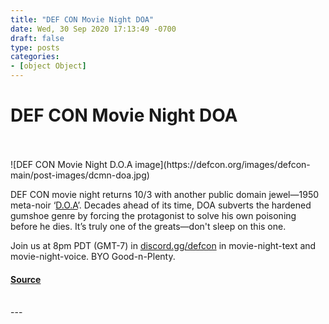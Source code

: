 ```yaml
---
title: "DEF CON Movie Night DOA"
date: Wed, 30 Sep 2020 17:13:49 -0700
draft: false
type: posts
categories: 
- [object Object]
---
```

# DEF CON Movie Night DOA

<br/>

<br/>
![DEF CON Movie Night D.O.A image](https://defcon.org/images/defcon-main/post-images/dcmn-doa.jpg)  
  
  

DEF CON movie night returns 10/3 with another public domain jewel—1950 meta-noir ‘[D.O.A](https://en.wikipedia.org/wiki/D.O.A._\(1950_film\))’. Decades ahead of its time, DOA subverts the hardened gumshoe genre by forcing the protagonist to solve his own poisoning before he dies. It’s truly one of the greats—don't sleep on this one.  
  
Join us at 8pm PDT (GMT-7) in [discord.gg/defcon](https://discord.gg/defcon) in movie-night-text and movie-night-voice. BYO Good-n-Plenty.

#### [Source](https://discord.gg/defcon)

<br/>
---
